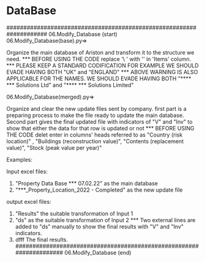 # DataBase


#################################################################### 06.Modify_Database (start)
06.Modify_Database(base).py=>

Organize the main database of Ariston and transform it to the structure we need.
*** BEFORE USING THE CODE replace '\ ' with '\' in 'Items' column.
*** PLEASE KEEP A STANDARD CODIFICATION FOR EXAMPLE WE SHOULD EVADE HAVING BOTH "UK" and "ENGLAND"
*** ABOVE WARNING IS ALSO APPLICABLE FOR THE NAMES. WE SHOULD EVADE HAVING BOTH "**** *** Solutions Ltd" and "**** *** Solutions Limited"

06.Modify_Database(merged).py=>

Organize and clear the new update files sent by company. first part is a preparing process to make the file ready to update the main database. Second part gives the final updated file with indicators of "V" and "Inv" to show that either the data for that row is updated or not
*** BEFORE USING THE CODE delet enter in columns' heads referred to as "Country (risk location)" , "Buildings (reconstruction value)", "Contents (replacement value)", "Stock (peak value per year)"


Examples:

Input excel files:
1) "Property Data Base *** 07.02.22" as the main database
2) "***_Property_Location_2022 - Completed" as the new update file

output excel files:
1) "Results" the suitable transformation of Input 1
2) "ds" as the suitable transformation of Input 2
*** Two external lines are added to "ds" manually to show the final results with "V" and "Inv" indicators.
3) dfff The final results.
#################################################################### 06.Modify_Database (end)
